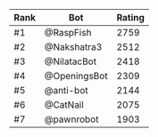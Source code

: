 Rank|Bot|Rating
---|---|---
#1|@RaspFish|2759
#2|@Nakshatra3|2512
#3|@NilatacBot|2418
#4|@OpeningsBot|2309
#5|@anti-bot|2144
#6|@CatNail|2075
#7|@pawnrobot|1903
